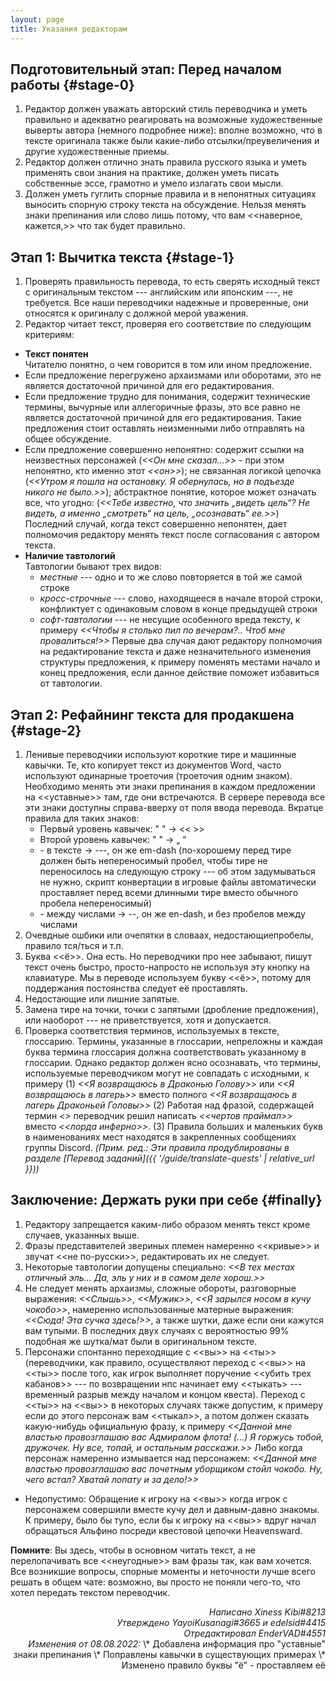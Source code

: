 ```yaml
---
layout: page
title: Указания редакторам
---
```


## Подготовительный этап: Перед началом работы {#stage-0}

1. Редактор должен уважать авторский стиль переводчика и уметь правильно и адекватно реагировать на возможные художественные выверты автора (немного подробнее ниже): вполне возможно, что в тексте оригинала также были какие-либо отсылки/преувеличения и другие художественные приемы.
2. Редактор должен отлично знать правила русского языка и уметь применять свои знания на практике, должен уметь писать собственные эссе, грамотно и умело излагать свои мысли.
3. Должен уметь гуглить спорные правила и в непонятных ситуациях выносить спорную строку текста на обсуждение. Нельзя менять знаки препинания или слово лишь потому, что вам <<наверное, кажется,>> что так будет правильно.

## Этап 1: Вычитка текста {#stage-1}

1. Проверять правильность перевода, то есть сверять исходный текст с оригинальным текстом --- английским или японским ---, не требуется. Все наши переводчики надежные и проверенные, они относятся к оригиналу с должной мерой уважения.
2. Редактор читает текст, проверяя его соответствие по следующим критериям:
  * **Текст понятен**\
  Читателю понятно, о чем говорится в том или ином предложение.
  * Если предложение перегружено архаизмами или оборотами, это не является достаточной причиной для его редактирования.
  * Если предложение трудно для понимания, содержит технические термины, вычурные или аллегоричные фразы, это все равно не является достаточной причиной для его редактирования. Такие предложения стоит оставлять неизменными либо отправлять на общее обсуждение.
  * Если предложение совершенно непонятно: содержит ссылки на неизвестных персонажей (_<<Он мне сказал...>>_ - при этом непонятно, кто именно этот _<<он>>_); не связанная логикой цепочка (_<<Утром я пошла на остановку. Я обернулась, но в подъезде никого не было.>>_); абстрактное понятие, которое может означать все, что угодно: (_<<Тебе известно, что значить „видеть цель“? Не видеть, а именно „смотреть“ на цель, „осознавать“ ее.>>_) Последний случай, когда текст совершенно непонятен, дает полномочия редактору менять текст после согласования с автором текста.
  * **Наличие тавтологий**\
    Тавтологии бывают трех видов:
    * _местные_ --- одно и то же слово повторяется в той же самой строке
    * _кросс-строчные_ --- слово, находящееся в начале второй строки, конфликтует с одинаковым словом в конце предыдущей строки
    * _софт-тавтологии_ --- не несущие особенного вреда тексту, к примеру _<<Чтобы я столько пил по вечерам?.. Чтоб мне провалиться!>>_
  Первые два случая дают редактору полномочия на редактирование текста и даже незначительного изменения структуры предложения, к примеру поменять местами начало и конец предложения, если данное действие поможет избавиться от тавтологии.

## Этап 2: Рефайнинг текста для продакшена {#stage-2}

1. Ленивые переводчики используют короткие тире и машинные кавычки. Те, кто копирует текст из документов Word, часто используют одинарные троеточия (троеточия одним знаком). Необходимо менять эти знаки препинания в каждом предложении на <<уставные>> там, где они встречаются. В сервере перевода все эти знаки доступны справа-вверху от поля ввода перевода.
   Вкратце правила для таких знаков:
   * Первый уровень кавычек: " " → << >>
   * Второй уровень кавычек: " " → „ “
   * \- в тексте → ---, он же em-dash (по-хорошему перед тире должен быть непереносимый пробел, чтобы тире не переносилось на следующую строку --- об этом задумываться не нужно, скрипт конвертации в игровые файлы автоматически проставляет перед всеми длинными тире вместо обычного пробела непереносимый)
   * \- между числами → --, он же en-dash, и без пробелов между числами
2. Очевдные ошбики или очепятки в словаах, недостающиепробелы, правило тся/ться и т.п.
3. Буква <<ё>>. Она есть. Но переводчики про нее забывают, пишут текст очень быстро, просто-напросто не используя эту кнопку на клавиатуре. Мы в переводе используем букву <<ё>>, потому для поддержания постоянства следует её проставлять.
4. Недостающие или лишние запятые.
5. Замена тире на точки, точки с запятыми (дробление предложения), или наоборот --- не приветствуется, хотя и допускается.
6. Проверка соответствия терминов, используемых в тексте, глоссарию. Термины, указанные в глоссарии, непреложны и каждая буква термина глоссария должна соответствовать указанному в глоссарии. Однако редактор должен ясно осознавать, что термины, используемые переводчиком могут не совпадать с исходными, к примеру (1) _<<Я возвращаюсь в Драконью Голову>>_ или _<<Я возвращаюсь в лагерь>>_ вместо полного _<<Я возвращаюсь в лагерь Драконьей Головы>>_ (2) Работая над фразой, содержащей термин _<<Lord of the Inferno>>_ переводчик решил написать _<<чертов праймал>>_ вместо _<<лорда инферно>>_. (3) Правила больших и маленьких букв в наименованиях мест находятся в закрепленных сообщениях группы Discord. _(Прим. ред.: Эти правила продублированы в разделе [Перевод заданий]({{ '/guide/translate-quests' | relative_url }}))_

## Заключение: Держать руки при себе {#finally}

1. Редактору запрещается каким-либо образом менять текст кроме случаев, указанных выше.
2. Фразы представителей звериных племен намеренно <<кривые>> и звучат <<не по-русски>>, редактировать их не следует.
3. Некоторые тавтологии допущены специально: _<<В тех местах отличный эль... Да, эль у них и в самом деле хорош.>>_
4. Не следует менять архаизмы, сложные обороты, разговорные выражения: _<<Слышь>>_, _<<Мужик>>_, _<<Я зарылся носом в кучу чокобо>>_, намеренно использованные матерные выражения: _<<Сюда! Эта сучка здесь!>>_, а также шутки, даже если они кажутся вам тупыми. В последних двух случаях с вероятностью 99% подобная же шутка/мат были в оригинальном тексте.
5. Персонажи спонтанно переходящие с <<вы>> на <<ты>> (переводчики, как правило, осуществляют переход с <<вы>> на <<ты>> после того, как игрок выполняет поручение <<убить трех кабанов>> --- по возвращении нпс начинает ему <<тыкать> --- временный разрыв между началом и концом квеста). Переход с <<ты>> на <<вы>> в некоторых случаях также допустим, к примеру если до этого персонаж вам <<тыкал>>, а потом должен сказать какую-нибудь официальную фразу, к примеру _<<Данной мне властью провозглашаю вас Адмиралом флота! (...) Я горжусь тобой, дружочек. Ну все, топай, и остальным расскажи.>>_ Либо когда персонаж намеренно измывается над персонажем: _<<Данной мне властью провозглашаю вас почетным уборщиком стойл чокобо. Ну, чего встал? Хватай лопату и за дело!>>_
  * Недопустимо: Обращение к игроку на <<вы>> когда игрок с персонажем совершили вместе кучу дел и давным-давно знакомы. К примеру, было бы тупо, если бы к игроку на <<вы>> вдруг начал обращаться Альфино посреди квестовой цепочки Heavensward.

**Помните**: Вы здесь, чтобы в основном читать текст, а не перелопачивать все <<неугодные>> вам фразы так, как вам хочется. Все возникшие вопросы, спорные моменты и неточности лучше всего решать в общем чате: возможно, вы просто не поняли чего-то, что хотел передать текстом переводчик.

<div style="text-align: right"><i>Написано Xiness Kibi#8213</i>
</div>
<div style="text-align: right"><i>Утверждено YayoiKusanagi#3665 и edelsid#4415</i>
</div>
<div style="text-align: right"><i>Отредактировал EnderVAD#4551</i>
</div>
<div style="text-align: right"><i>Изменения от 08.08.2022:</i>
\* Добавлена информация про "уставные" знаки препинания
\* Поправлены кавычки в существующих примерах
\* Изменено правило буквы "ё" - проставляем её
</div>
